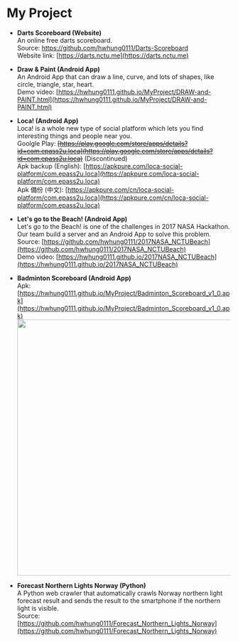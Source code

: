 # My Project

- **Darts Scoreboard (Website)**  
	An online free darts scoreboard.  
	Source: https://github.com/hwhung0111/Darts-Scoreboard  
	Website link: [https://darts.nctu.me](https://darts.nctu.me)  

- **Draw & Paint (Android App)**  
	An Android App that can draw a line, curve, and lots of shapes, like circle, triangle, star, heart.  
	Demo video: [https://hwhung0111.github.io/MyProject/DRAW-and-PAINT.html](https://hwhung0111.github.io/MyProject/DRAW-and-PAINT.html)  

- **Loca! (Android App)**  
    Loca! is a whole new type of social platform which lets you find interesting things and people near you.  
	Goolgle Play: ~~[https://play.google.com/store/apps/details?id=com.epass2u.loca](https://play.google.com/store/apps/details?id=com.epass2u.loca)~~ (Discontinued)  
	Apk backup (English): [https://apkpure.com/loca-social-platform/com.epass2u.loca](https://apkpure.com/loca-social-platform/com.epass2u.loca)  
	Apk 備份 (中文): [https://apkpure.com/cn/loca-social-platform/com.epass2u.loca](https://apkpure.com/cn/loca-social-platform/com.epass2u.loca)  


- **Let's go to the Beach! (Android App)**  
	Let's go to the Beach! is one of the challenges in 2017 NASA Hackathon. Our team build a server and an Android App to solve this problem.  
	Source: [https://github.com/hwhung0111/2017NASA_NCTUBeach](https://github.com/hwhung0111/2017NASA_NCTUBeach)  
	Demo video: [https://hwhung0111.github.io/2017NASA_NCTUBeach](https://hwhung0111.github.io/2017NASA_NCTUBeach)  
    
- **Badminton Scoreboard (Android App)**  
    Apk: [https://hwhung0111.github.io/MyProject/Badminton_Scoreboard_v1_0.apk](https://hwhung0111.github.io/MyProject/Badminton_Scoreboard_v1_0.apk)  
	<img src="https://hwhung0111.github.io/MyProject/Screenshot_BadmintonScoreboard.jpg" width="576">  

- **Forecast Northern Lights Norway (Python)**  
	A Python web crawler that automatically crawls Norway northern light forecast result and sends the result to the smartphone if the northern light is visible.  
	Source: [https://github.com/hwhung0111/Forecast_Northern_Lights_Norway](https://github.com/hwhung0111/Forecast_Northern_Lights_Norway)
